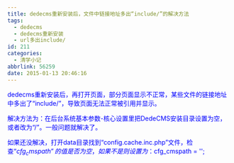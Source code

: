```yaml
---
title: dedecms重新安装后，文件中链接地址多出“include/”的解决方法
tags:
  - dedecms
  - dedecms重新安装
  - url多出include/
id: 211
categories:
  - 清学小记
abbrlink: 56259
date: 2015-01-13 20:46:16
---
```


<span style="color: #0000ff;">dedecms重新安装后，再打开页面，部分页面显示不正常，某些文件的链接地址中多出了“include/”，导致页面无法正常被引用并显示。</span>

<span style="color: #0000ff;">解决方法为：在后台系统基本参数-核心设置里把DedeCMS安装目录设置为空，或者改为“/”。一般问题就解决了。</span>

<span style="color: #0000ff;">如果还没解决，打开data目录找到“config.cache.inc.php”文件，检查“$cfg_cmspath”的值是否为空，如果不是则设置为：$cfg_cmspath = '';</span>